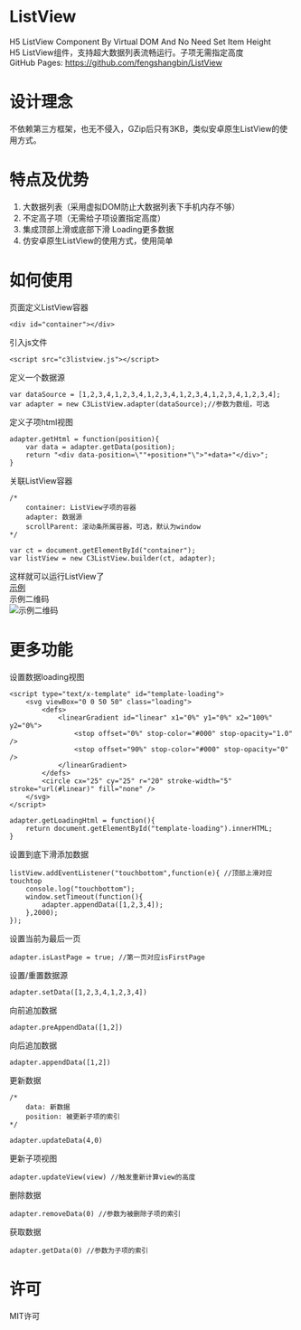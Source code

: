 #  ListView
H5 ListView Component By Virtual DOM And No Need Set Item Height  
H5 ListView组件，支持超大数据列表流畅运行。子项无需指定高度  
GitHub Pages: https://github.com/fengshangbin/ListView
#  设计理念
不依赖第三方框架，也无不侵入，GZip后只有3KB，类似安卓原生ListView的使用方式。
#  特点及优势
1. 大数据列表（采用虚拟DOM防止大数据列表下手机内存不够）
2. 不定高子项（无需给子项设置指定高度）
3. 集成顶部上滑或底部下滑 Loading更多数据
4. 仿安卓原生ListView的使用方式，使用简单
#  如何使用
页面定义ListView容器
```
<div id="container"></div>
```
引入js文件
```
<script src="c3listview.js"></script>
```
定义一个数据源
```
var dataSource = [1,2,3,4,1,2,3,4,1,2,3,4,1,2,3,4,1,2,3,4,1,2,3,4];
var adapter = new C3ListView.adapter(dataSource);//参数为数组，可选
```
定义子项html视图
```
adapter.getHtml = function(position){
    var data = adapter.getData(position);
    return "<div data-position=\""+position+"\">"+data+"</div>";
}
```
关联ListView容器
```
/*
    container: ListView子项的容器
    adapter: 数据源
    scrollParent: 滚动条所属容器，可选，默认为window
*/

var ct = document.getElementById("container");
var listView = new C3ListView.builder(ct, adapter);
```
这样就可以运行ListView了  
[示例](http://htmlpreview.github.io/?https://github.com/fengshangbin/ListView/blob/master/examples/list-scroll-window.html)  
示例二维码  
![示例二维码](https://raw.githubusercontent.com/fengshangbin/ListView/master/be1c35d704b66028c9660d97c4373d87.png)
# 更多功能
设置数据loading视图
```
<script type="text/x-template" id="template-loading">
	<svg viewBox="0 0 50 50" class="loading">
		<defs>
			<linearGradient id="linear" x1="0%" y1="0%" x2="100%" y2="0%">
				<stop offset="0%" stop-color="#000" stop-opacity="1.0" />
				<stop offset="90%" stop-color="#000" stop-opacity="0" />
			</linearGradient>
		</defs>
		<circle cx="25" cy="25" r="20" stroke-width="5" stroke="url(#linear)" fill="none" />
	</svg>
</script>

adapter.getLoadingHtml = function(){
	return document.getElementById("template-loading").innerHTML;
}
```
设置到底下滑添加数据
```
listView.addEventListener("touchbottom",function(e){ //顶部上滑对应touchtop
	console.log("touchbottom");
	window.setTimeout(function(){
		adapter.appendData([1,2,3,4]);
	},2000);
});
```
设置当前为最后一页
```
adapter.isLastPage = true; //第一页对应isFirstPage
```
设置/重置数据源
```
adapter.setData([1,2,3,4,1,2,3,4])
```
向前追加数据
```
adapter.preAppendData([1,2])
```
向后追加数据
```
adapter.appendData([1,2])
```
更新数据
```
/*
	data: 新数据
	position: 被更新子项的索引
*/

adapter.updateData(4,0)
```
更新子项视图
```
adapter.updateView(view) //触发重新计算view的高度
```
删除数据
```
adapter.removeData(0) //参数为被删除子项的索引
```
获取数据
```
adapter.getData(0) //参数为子项的索引
```
# 许可
MIT许可
